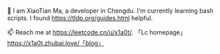 👋 I am XiaoTian Ma, a developer in Chengdu. I'm currently learning bash scripts. I found https://tldp.org/guides.html helpful. 

📫 Reach me at  https://leetcode.cn/u/x1a0t/. 「Lc homepage」 https://x1a0t.zhubai.love/「blog」
<!--
**405028157/405028157** is a ✨ _special_ ✨ repository because its `README.md` (this file) appears on your GitHub profile.

Here are some ideas to get you started:

- 🔭 I’m currently working on ...
- 🌱 I’m currently learning ...
- 👯 I’m looking to collaborate on ...
- 🤔 I’m looking for help with ...
- 💬 Ask me about ...
- 📫 How to reach me: ...
- 😄 Pronouns: ...
- ⚡ Fun fact: ...
-->

